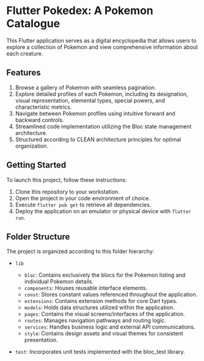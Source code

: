 # Flutter Pokedex: A Pokemon Catalogue

This Flutter application serves as a digital encyclopedia that allows users to explore a collection of Pokemon and view comprehensive information about each creature.

## Features

1. Browse a gallery of Pokemon with seamless pagination.
2. Explore detailed profiles of each Pokemon, including its designation, visual representation, elemental types, special powers, and characteristic metrics.
3. Navigate between Pokemon profiles using intuitive forward and backward controls.
4. Streamlined code implementation utilizing the Bloc state management architecture.
5. Structured according to CLEAN architecture principles for optimal organization.

## Getting Started

To launch this project, follow these instructions:

1. Clone this repository to your workstation.
2. Open the project in your code environment of choice.
3. Execute `flutter pub get` to retrieve all dependencies.
4. Deploy the application on an emulator or physical device with `flutter run`.

## Folder Structure

The project is organized according to this folder hierarchy:

- `lib`
    - `bloc`: Contains exclusively the blocs for the Pokemon listing and individual Pokemon details.
    - `components`: Houses reusable interface elements.
    - `const`: Stores constant values referenced throughout the application.
    - `extensions`: Contains extension methods for core Dart types.
    - `models`: Holds data structures utilized within the application.
    - `pages`: Contains the visual screens/interfaces of the application.
    - `routes`: Manages navigation pathways and routing logic.
    - `services`: Handles business logic and external API communications.
    - `style`: Contains design assets and visual themes for consistent presentation.
  
- `test`: Incorporates unit tests implemented with the bloc_test library.
